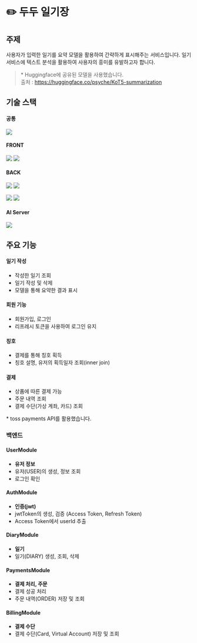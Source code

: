 # ✏️ 두두 일기장

## 주제

사용자가 입력한 일기를 요약 모델을 활용하여 간략하게 표시해주는 서비스입니다. 일기 서비스에 텍스트 분석을 활용하여 사용자의 흥미를 유발하고자 합니다.

> \* Huggingface에 공유된 모델을 사용했습니다.<br/>
> 출처 : https://huggingface.co/psyche/KoT5-summarization

## 기술 스택

#### 공통

<img src="https://img.shields.io/badge/npm-CB3837?logo=npm&logoColor=white"/>

#### FRONT

   <img src="https://img.shields.io/badge/react-61DAFB?logo=react&logoColor=white"/>

   <img src="https://img.shields.io/badge/styled components-DB7093?logo=styledcomponents&logoColor=white"/>

#### BACK

<img src="https://img.shields.io/badge/Typescript-3178C6?logo=Typescript&logoColor=white"/> <img src="https://img.shields.io/badge/node.js-339933?style=flat&logo=node.js&logoColor=white"/>

   <img src="https://img.shields.io/badge/nestjs-E0234E?logo=nestjs&logoColor=white"/>

   <img src="https://img.shields.io/badge/PostgreSQL-4169E1?logo=PostgreSQL&logoColor=white"/>

#### AI Server

<img src="https://img.shields.io/badge/Flask-000000?logo=Flask&logoColor=white"/>

<br/>

## 주요 기능

#### 일기 작성

- 작성한 일기 조회
- 일기 작성 및 삭제
- 모델을 통해 요약한 결과 표시

#### 회원 기능

- 회원가입, 로그인
- 리프레시 토큰을 사용하여 로그인 유지

#### 칭호

- 결제를 통해 칭호 획득
- 칭호 설명, 유저의 획득일자 조회(inner join)

#### 결제

- 상품에 따른 결제 가능
- 주문 내역 조회
- 결제 수단(가상 계좌, 카드) 조회

\* toss payments API를 활용했습니다.

### 백엔드

#### UserModule

- **유저 정보**
- 유저(USER)의 생성, 정보 조회
- 로그인 확인

#### AuthModule

- **인증(jwt)**
- jwtToken의 생성, 검증 (Access Token, Refresh Token)
- Access Token에서 userId 추출

#### DiaryModule

- **일기**
- 일기(DIARY) 생성, 조회, 삭제

#### PaymentsModule

- **결제 처리, 주문**
- 결제 성공 처리
- 주문 내역(ORDER) 저장 및 조회

#### BillingModule

- **결제 수단**
- 결제 수단(Card, Virtual Account) 저장 및 조회
